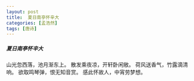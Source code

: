 ```yaml
---
layout: post
title:  夏日南亭怀辛大
categories: [孟浩然]
tags: [唐诗]
---
```


##### 夏日南亭怀辛大


山光忽西落，池月渐东上。
散发乘夜凉，开轩卧闲敞。
荷风送香气，竹露滴清响。
欲取鸣琴弹，恨无知音赏。
感此怀故人，中宵劳梦想。












